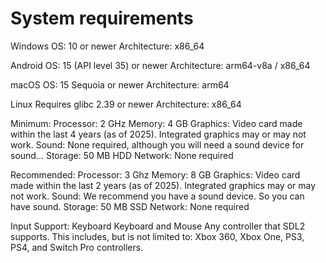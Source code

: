 # System requirements

Windows
OS: 10 or newer
Architecture: x86_64

Android
OS: 15 (API level 35) or newer
Architecture: arm64-v8a / x86_64

macOS
OS: 15 Sequoia or newer
Architecture: arm64

Linux
Requires glibc 2.39 or newer
Architecture: x86_64

Minimum:
Processor: 2 GHz
Memory: 4 GB
Graphics: Video card made within the last 4 years (as of 2025). Integrated graphics may or may not work.
Sound: None required, although you will need a sound device for sound...
Storage: 50 MB HDD
Network: None required

Recommended:
Processor: 3 Ghz
Memory: 8 GB
Graphics: Video card made within the last 2 years (as of 2025). Integrated graphics may or may not work.
Sound: We recommend you have a sound device. So you can have sound.
Storage: 50 MB SSD
Network: None required

Input Support:
Keyboard
Keyboard and Mouse
Any controller that SDL2 supports. This includes, but is not limited to: Xbox 360, Xbox One, PS3, PS4, and Switch Pro controllers.
